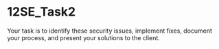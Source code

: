 # 12SE_Task2
Your task is to identify these security issues, implement fixes, document your process, and present your solutions to the client. 
